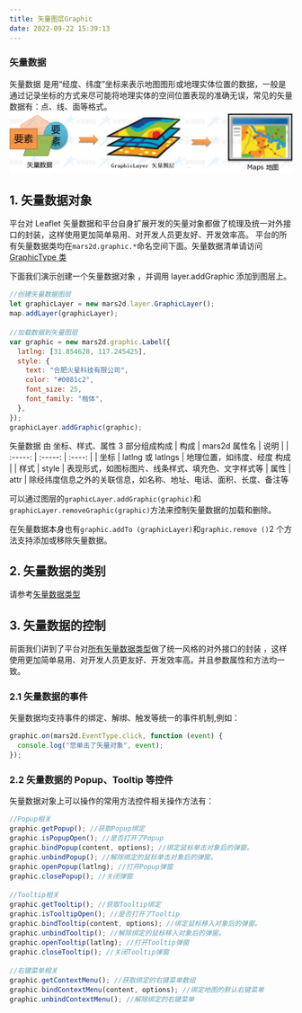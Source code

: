 ```yaml
---
title: 矢量图层Graphic
date: 2022-09-22 15:39:13
---
```


<h3> 矢量数据 </h3>

矢量数据 是用“经度、纬度”坐标来表示地图图形或地理实体位置的数据，一般是通过记录坐标的方式来尽可能将地理实体的空间位置表现的准确无误，常见的矢量数据有：点、线、面等格式。
![配置图][1] <br />

## 1. 矢量数据对象

平台对 Leaflet 矢量数据和平台自身扩展开发的矢量对象都做了梳理及统一对外接口的封装，这样使用更加简单易用、对开发人员更友好、开发效率高。
平台的所有矢量数据类均在`mars2d.graphic.*`命名空间下面。矢量数据清单请访问[GraphicType 类](http://mars2d.cn/api/global.html#GraphicType)

下面我们演示创建一个矢量数据对象 ，并调用 layer.addGraphic 添加到图层上。

```js
//创建矢量数据图层
let graphicLayer = new mars2d.layer.GraphicLayer();
map.addLayer(graphicLayer);

//加载数据到矢量图层
var graphic = new mars2d.graphic.Label({
  latlng: [31.854628, 117.245425],
  style: {
    text: "合肥火星科技有限公司",
    color: "#0081c2",
    font_size: 25,
    font_family: "楷体",
  },
});
graphicLayer.addGraphic(graphic);
```

矢量数据 由 坐标、样式、属性 3 部分组成构成
| 构成 | mars2d 属性名 | 说明 |
| :-----: | :-----: | :----: |
| 坐标 | latlng 或 latlngs | 地理位置，如纬度、经度 构成 |
| 样式 | style | 表现形式，如图标图片、线条样式、填充色、文字样式等
| 属性 | attr | 除经纬度信息之外的关联信息，如名称、地址、电话、面积、长度、备注等

可以通过图层的`graphicLayer.addGraphic(graphic)`和 `graphicLayer.removeGraphic(graphic)`方法来控制矢量数据的加载和删除。

在矢量数据本身也有`graphic.addTo (graphicLayer)`和`graphic.remove ()`2 个方法支持添加或移除矢量数据。

## 2. 矢量数据的类别

请参考[矢量数据类型](http://mars2d.cn/api/global.html#GraphicType)

## 3. 矢量数据的控制

前面我们讲到了平台对[所有矢量数据类型](http://mars2d.cn/api/global.html#GraphicType)做了统一风格的对外接口的封装 ，这样使用更加简单易用、对开发人员更友好、开发效率高。并且参数属性和方法均一致。

### 2.1 矢量数据的事件

矢量数据均支持事件的绑定、解绑、触发等统一的事件机制,例如：

```js
graphic.on(mars2d.EventType.click, function (event) {
  console.log("您单击了矢量对象", event);
});
```

### 2.2 矢量数据的 Popup、Tooltip 等控件

矢量数据对象上可以操作的常用方法控件相关操作方法有：

```js
//Popup相关
graphic.getPopup(); //获取Popup绑定
graphic.isPopupOpen(); //是否打开了Popup
graphic.bindPopup(content, options); //绑定鼠标单击对象后的弹窗。
graphic.unbindPopup(); //解除绑定的鼠标单击对象后的弹窗。
graphic.openPopup(latlng); //打开Popup弹窗
graphic.closePopup(); //关闭弹窗

//Tooltip相关
graphic.getTooltip(); //获取Tooltip绑定
graphic.isTooltipOpen(); //是否打开了Tooltip
graphic.bindTooltip(content, options); //绑定鼠标移入对象后的弹窗。
graphic.unbindTooltip(); //解除绑定的鼠标移入对象后的弹窗。
graphic.openTooltip(latlng); //打开Tooltip弹窗
graphic.closeTooltip(); //关闭Tooltip弹窗

//右键菜单相关
graphic.getContextMenu(); //获取绑定的右键菜单数组
graphic.bindContextMenu(content, options); //绑定地图的默认右键菜单
graphic.unbindContextMenu(); //解除绑定的右键菜单
```

[1]: ../public/image/map-graphic.jpg
